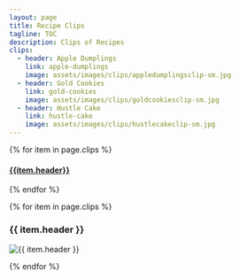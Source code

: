 ```yaml
---
layout: page
title: Recipe Clips
tagline: TOC
description: Clips of Recipes
clips:
  - header: Apple Dumplings
    link: apple-dumplings
    image: assets/images/clips/appledumplingsclip-sm.jpg
  - header: Gold Cookies
    link: gold-cookies
    image: assets/images/clips/goldcookiesclip-sm.jpg
  - header: Hustle Cake
    link: hustle-cake
    image: assets/images/clips/hustlecakeclip-sm.jpg
---
```


{% for item in page.clips %}

#### **[ {{item.header}} ](#{{item.link}})**

{% endfor %}


{% for item in page.clips %}

### {{ item.header }}

<img alt="{{ item.header }}" src="https://illinifanboy.github.io/{{ item.image }}">

{% endfor %}

